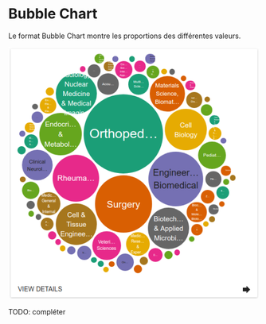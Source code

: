 # Bubble Chart

Le format Bubble Chart montre les proportions des différentes valeurs.

![Exemple de Bubble Chart](/assets/FormatBubbleChart.png)

TODO: compléter
